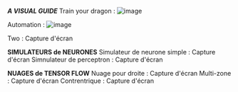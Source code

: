 ***A VISUAL GUIDE***
Train your dragon :
![image](https://github.com/user-attachments/assets/c11b1158-3e31-4855-8125-802cd9c6a8df)

Automation : 
![image](https://github.com/user-attachments/assets/2c12227b-bbd2-4f1c-932a-5690acbbe3c8)

Two : Capture d'écran

**SIMULATEURS de NEURONES**
Simulateur de neurone simple : Capture d'écran
Simnulateur de perceptron : Capture d'écran

**NUAGES de TENSOR FLOW**
Nuage pour droite : Capture d'écran
Multi-zone : Capture d'écran
Contrentrique : Capture d'écran
